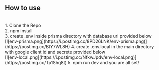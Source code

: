 ## How to use
<br />
1. Clone the Repo <br />
2. npm install <br />
3. create .env inside prisma directory with database url provided below <br />
[![env-prisma.png](https://i.postimg.cc/8PD26LNK/env-prisma.png)](https://postimg.cc/BtY7WL8H)
4. create .env.local in the main directory with google client id and secrete provided below <br />
[![env-local.png](https://i.postimg.cc/NfkwJpdv/env-local.png)](https://postimg.cc/Tp1Shq8t) 
5. npm run dev and you are all set! <br />